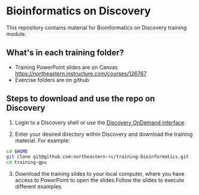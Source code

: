 # Bioinformatics on Discovery
This repository contains material for Bioinformatics on Discovery
training module. 

## What's in each training folder?
* Training PowerPoint slides are on Canvas https://northeastern.instructure.com/courses/126767
* Exercise folders are on github

## Steps to download and use the repo on Discovery
1. Login to a Discovery shell or use the [Discovery OnDemand interface](https://rc-docs.northeastern.edu/en/latest/first_steps/connect_ood.html).

2. Enter your desired directory within Discovery and download the training material. For example:
```bash
cd $HOME
git clone git@github.com:northeastern-rc/training-bioinformatics.git 
cd training-gpu
```
3. Download the training slides to your local computer, where you have access to PowerPoint to open the slides.Follow the slides to execute different examples.

